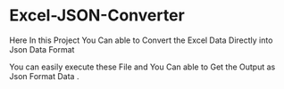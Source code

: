 # Excel-JSON-Converter
Here In this Project You Can able to Convert the Excel Data Directly into Json Data Format 


You can easily execute these File and You Can able to Get the Output as Json Format Data .

